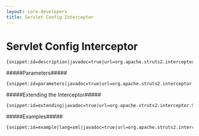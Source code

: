 ```yaml
---
layout: core-developers
title: Servlet Config Interceptor
---
```


# Servlet Config Interceptor



~~~~~~~
{snippet:id=description|javadoc=true|url=org.apache.struts2.interceptor.ServletConfigInterceptor}
~~~~~~~

#####Parameters#####



~~~~~~~
{snippet:id=parameters|javadoc=true|url=org.apache.struts2.interceptor.ServletConfigInterceptor}
~~~~~~~

#####Extending the Interceptor#####



~~~~~~~
{snippet:id=extending|javadoc=true|url=org.apache.struts2.interceptor.ServletConfigInterceptor}
~~~~~~~

#####Examples#####



~~~~~~~
{snippet:id=example|lang=xml|javadoc=true|url=org.apache.struts2.interceptor.ServletConfigInterceptor}
~~~~~~~

